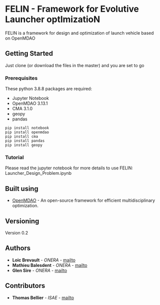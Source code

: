 # FELIN - Framework for Evolutive Launcher optImizatioN

FELIN is a framework for design and optimization of launch vehicle based on OpenMDAO

## Getting Started

Just clone (or download the files in the master) and you are set to go

### Prerequisites

These python 3.8.8 packages are required:
- Jupyter Notebook
- OpenMDAO 3.13.1
- CMA 3.1.0 
- geopy
- pandas

```
pip install notebook
pip install openmdao
pip install cma
pip install pandas
pip install geopy

```

### Tutorial

Please read the jupyter notebook for more details to use FELIN: Launcher_Design_Problem.ipynb 


## Built using

* [OpenMDAO](http://openmdao.org/) - An open-source framework for efficient multidisciplinary optimization.

## Versioning

Version 0.2

## Authors

* **Loic Brevault** - *ONERA* - [mailto](mailto:loic.brevault@onera.fr)
* **Mathieu Balesdent** - *ONERA* - [mailto](mailto:mathieu.balesdent@onera.fr)
* **Glen Sire** - *ONERA* - [mailto](mailto:glen.sire@onera.fr)

## Contributors

* **Thomas Bellier** - *ISAE* - [mailto](mailto:thomas.bellier@isae-supaero.fr)